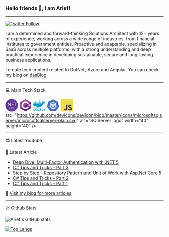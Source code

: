 ### Hello friends 👋, I am Arief!

---

 [<img alt="Twitter Follow" src="https://img.shields.io/twitter/follow/moe23?style=social">](https://twitter.com/ariefsamuel9)

I am a determined and forward-thinking Solutions Architect with 12+ years of experience, working across a wide range of industries, from financial institutes to government entities. Proactive and adaptable, specializing in SaaS across multiple platforms; with a strong understanding and deep practical experience in developing sustainable, secure and long-lasting business applications. 

I create tech content related to DotNet, Azure and Angular. You can check my blog on [dasBlog](arief21.azurewebsites.net)

---
💻 Main Tech Stack

<img src="https://github.com/devicons/devicon/blob/master/icons/dotnetcore/dotnetcore-original.svg" alt="dotnet logo" width="40" height="40" /> <img src="https://github.com/devicons/devicon/blob/master/icons/csharp/csharp-original.svg" alt="csharp logo" width="40" height="40" /> <img src="https://github.com/devicons/devicon/blob/master/icons/docker/docker-plain-wordmark.svg" alt="csharp logo" width="40" height="40" /> <img src="https://github.com/devicons/devicon/blob/master/icons/kubernetes/kubernetes-plain.svg" alt="k8s logo" width="40" height="40" /> <img src="https://github.com/devicons/devicon/blob/master/icons/javascript/javascript-original.svg" alt="JavaScript logo" width="40" height="40" /> 
src="https://github.com/devicons/devicon/blob/master/icons/microsoftsqlserver/microsoftsqlserver-plain.svg" alt="SQlServer logo" width="40" height="40" /> 

---
📺 Latest Youtube

<!-- YOUTUBE-VIDEOS-LIST:START -->

📖 Latest Article

<!-- BLOG-POST-LIST:START -->
- [Deep Dive: Multi-Factor Authentication with .NET 5](https://dev.to/moe23/deep-dive-multi-factor-authentication-with-net-5-18mf)
- [C# Tips and Tricks - Part 3](https://dev.to/moe23/c-tips-and-tricks-part-3-376h)
- [Step by Step - Repository Pattern and Unit of Work with Asp.Net Core 5](https://dev.to/moe23/step-by-step-repository-pattern-and-unit-of-work-with-asp-net-core-5-3l92)
- [C# Tips and Tricks - Part 2](https://dev.to/moe23/c-tips-and-tricks-part-1-2hm1)
- [C# Tips and Tricks - Part 1](https://dev.to/moe23/c-tips-and-tricks-part-1-3jj9)
<!-- BLOG-POST-LIST:END -->

🔗 [Visit my blog for more articles](arief21.azurewebsites.net)

---
💹 Github Stats

![Arief's GitHub stats](https://github-readme-stats.vercel.app/api?username=arief-samuel&show_icons=true&theme=radical)

[![Top Langs](https://github-readme-stats.vercel.app/api/top-langs/?username=arief-samuel&theme=radical)](https://github.com/anuraghazra/github-readme-stats)

<!--
**rief21/rief21** is a ✨ _special_ ✨ repository because its `README.md` (this file) appears on your GitHub profile.

Here are some ideas to get you started:

- 🔭 I’m currently working on ...
- 🌱 I’m currently learning ...
- 👯 I’m looking to collaborate on ...
- 🤔 I’m looking for help with ...
- 💬 Ask me about ...
- 📫 How to reach me: ...
- 😄 Pronouns: ...
- ⚡ Fun fact: ...
-->
